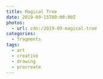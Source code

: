 ```yaml
---
title: Magical Tree
date: 2019-09-15T00:00:00Z
photos:
  - url: cdn:/2019-09-magical-tree
categories:
  - fragments
tags:
  - art
  - creative
  - drawing
  - procreate
---
```

